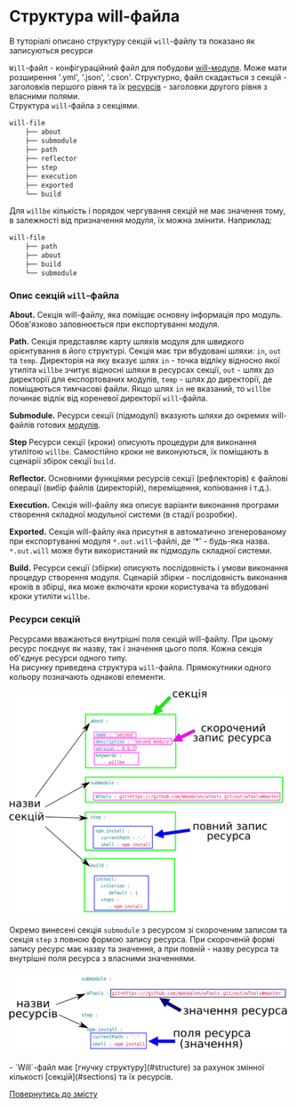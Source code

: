 # Структура will-файла

В туторіалі описано структуру секцій `will`-файлу та показано як записуються ресурси

<a name="structure"></a>

`Will`-файл - конфігураційний файл для побудови [will-модуля](Concepts.md#module). Може мати розширення '.yml', '.json', '.cson'. Структурно, файл скадається з секцій - заголовків першого рівня та їх [ресурсів](Concepts.md#resource) - заголовки другого рівня з власними полями.  
Структура `will`-файла з секціями.  

```
will-file
    ├── about
    ├── submodule
    ├── path
    ├── reflector
    ├── step
    ├── execution
    ├── exported
    └── build

```

Для `willbe` кількість і порядок чергування секцій не має значення тому, в залежності від призначення модуля, їх можна змінити. Наприклад:  

```
will-file
    ├── path
    ├── about
    ├── build
    └── submodule

```

### <a name="sections"></a> Опис секцій `will`-файла
<a name="about"></a> **About.** Секція will-файлу, яка поміщає основну інформація про модуль. Обов'язково заповнюється при експортуванні модуля.  

<a name="path"></a> **Path.** Секція представляє карту шляхів модуля для швидкого орієнтування в його структурі. Секція має три вбудовані шляхи: `in`, `out` та `temp`. Директорія на яку вказує шлях `in` - точка відліку відносно якої утиліта `willbe` зчитує відносні шляхи в ресурсах секції, `out` - шлях до директорії для експортованих модулів, `temp` - шлях до директорії, де поміщаються тимчасові файли. Якщо шлях `in` не вказаний, то `willbe` починає відлік від кореневої директорії `will`-файла.   

<a name="submodule"></a> **Submodule.** Ресурси секції (підмодулі) вказують шляхи до окремих will-файлів готових [модулів](Concepts.md#submodule).  

<a name="step"></a> **Step** Ресурси секції (кроки) описують процедури для виконання утилітою `willbe`. Самостійно кроки не виконуються, їх поміщають в сценарії збірок секції `build`.    

<a name="reflector"></a> **Reflector.** Основними функціями ресурсів секції (рефлекторів) є файлові операції (вибір файлів (директорій), переміщення, копіювання і т.д.).   

<a name="execution"></a> **Execution.** Секція will-файлу яка описує варіанти виконання програми створення складної модульної системи (в стадії розробки).

<a name="exported"></a> **Exported.** Секція will-файлу яка присутня в автоматично згенерованому при експортуванні модуля `*.out.will`-файлі, де '\*' - будь-яка назва. `*.out.will` може бути використаний як підмодуль складної системи.  

<a name="build"></a> **Build.** Ресурси секції (збірки) описують послідовність і умови виконання процедур створення модуля. <a name="build-assembly-scenario"></a> Сценарій збірки - послідовність виконання кроків в збірці, яка може включати кроки користувача та вбудовані кроки утиліти `willbe`.  

### <a name="resources"></a> Ресурси секцій  
<a name="resource"></a> Ресурсами вважаються внутрішні поля секцій will-файлу. При цьому ресурс поєднує як назву, так і значення цього поля. Кожна секція об'єднує ресурси одного типу.   
На рисунку приведена структура `will`-файла. Прямокутники одного кольору позначають однакові елементи.

![composition](./Images/composition.png)

Окремо винесені секція `submodule` з ресурсом зі скороченим записом та секція `step` з повною формою запису ресурса. При скороченій формі запису ресурс має назву та значення, а при повній - назву ресурса та внутрішні поля ресурса з власними значеннями.

![section.resources](./Images/section.resources.png)


<p></p>
- `Will`-файл має [гнучку структуру](#structure) за рахунок змінної кількості [секцій](#sections) та їх ресурсів.

[Повернутись до змісту](../README.md#tutorials)
